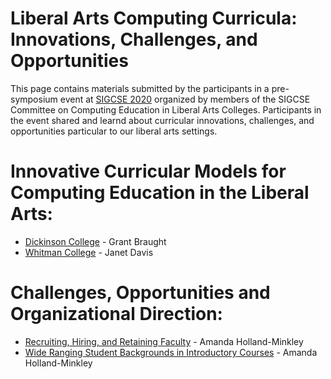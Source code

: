 # Liberal Arts Computing Curricula: Innovations, Challenges, and Opportunities

This page contains materials submitted by the participants in a pre-symposium event at [SIGCSE 2020](https://sigcse2020.sigcse.org) organized by members of the SIGCSE Committee on Computing Education in Liberal Arts Colleges. Participants in the event shared and learnd about curricular innovations, challenges, and opportunities particular to our liberal arts settings.

# Innovative Curricular Models for Computing Education in the Liberal Arts:
- [Dickinson College](curricula/dickinson/index.md) - Grant Braught
- [Whitman College](curricula/whitman/index.md) - Janet Davis

# Challenges, Opportunities and Organizational Direction:
- [Recruiting, Hiring, and Retaining Faculty](challenges/hiring.md) - Amanda Holland-Minkley
- [Wide Ranging Student Backgrounds in Introductory Courses](challenges/backgrounds.md) - Amanda Holland-Minkley
